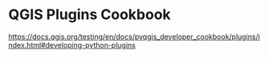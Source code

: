 # QGIS Plugins Cookbook

https://docs.qgis.org/testing/en/docs/pyqgis_developer_cookbook/plugins/index.html#developing-python-plugins
